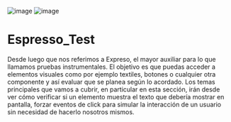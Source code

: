 
![image](https://user-images.githubusercontent.com/55001756/153220933-c29474c0-8746-42c1-8472-0e693ba31381.png)   ![image](https://user-images.githubusercontent.com/55001756/153220811-4055d8e6-f6c5-4c2b-b25d-a52b0fc0bc34.png) 



# Espresso_Test
Desde luego que nos referimos a Expreso, el mayor auxiliar para lo que llamamos pruebas instrumentales. El objetivo es que puedas acceder a elementos visuales como por ejemplo textiles, botones o cualquier otra componente y así evaluar que se planea según lo acordado. Los temas principales que vamos a cubrir, en particular en esta sección, irán desde ver cómo verificar si un elemento muestra el texto que debería mostrar en pantalla, forzar eventos de click para simular la interacción de un usuario sin necesidad de hacerlo nosotros mismos.
